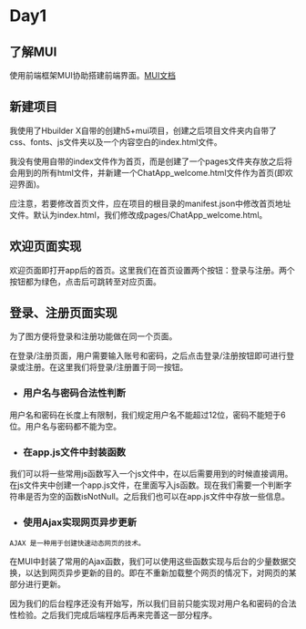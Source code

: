 # Day1

## 了解MUI
使用前端框架MUI协助搭建前端界面。[MUI文档](https://dev.dcloud.net.cn/mui/ui/)

## 新建项目
我使用了Hbuilder X自带的创建h5+mui项目，创建之后项目文件夹内自带了css、fonts、js文件夹以及一个内容空白的index.html文件。

我没有使用自带的index文件作为首页，而是创建了一个pages文件夹存放之后将会用到的所有html文件，并新建一个ChatApp_welcome.html文件作为首页(即欢迎界面)。

应注意，若要修改首页文件，应在项目的根目录的manifest.json中修改首页地址文件。默认为index.html，我们修改成pages/ChatApp_welcome.html。

## 欢迎页面实现
欢迎页面即打开app后的首页。这里我们在首页设置两个按钮：登录与注册。两个按钮都为绿色，点击后可跳转至对应页面。

## 登录、注册页面实现
为了图方便将登录和注册功能做在同一个页面。

在登录/注册页面，用户需要输入账号和密码，之后点击登录/注册按钮即可进行登录或注册。在这里我们将登录/注册置于同一按钮。

- ### 用户名与密码合法性判断
用户名和密码在长度上有限制，我们规定用户名不能超过12位，密码不能短于6位。用户名与密码都不能为空。

- ### 在app.js文件中封装函数
我们可以将一些常用js函数写入一个js文件中，在以后需要用到的时候直接调用。在js文件夹中创建一个app.js文件，在里面写入js函数。现在我们需要一个判断字符串是否为空的函数isNotNull。之后我们也可以在app.js文件中存放一些信息。

- ### 使用Ajax实现网页异步更新
`AJAX 是一种用于创建快速动态网页的技术。`

在MUI中封装了常用的Ajax函数，我们可以使用这些函数实现与后台的少量数据交换，以达到网页异步更新的目的。即在不重新加载整个网页的情况下，对网页的某部分进行更新。

因为我们的后台程序还没有开始写，所以我们目前只能实现对用户名和密码的合法性检验。之后我们完成后端程序后再来完善这一部分程序。